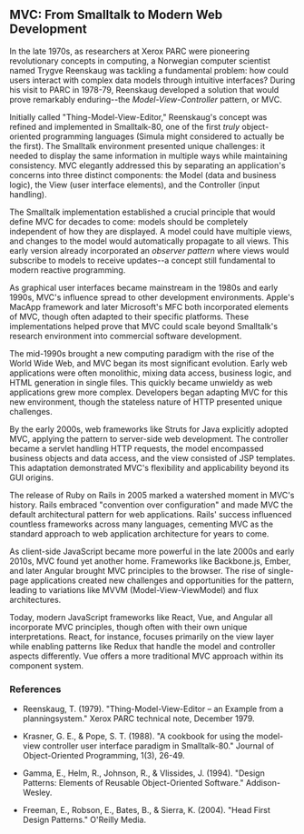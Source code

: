 
## MVC: From Smalltalk to Modern Web Development

In the late 1970s, as researchers at Xerox PARC were pioneering revolutionary concepts
in computing, a Norwegian computer scientist named Trygve Reenskaug was tackling a fundamental
problem: how could users interact with complex data models through intuitive interfaces?
During his visit to PARC in 1978-79, Reenskaug developed a solution that would prove remarkably
enduring--the *Model-View-Controller* pattern, or MVC.

Initially called "Thing-Model-View-Editor," Reenskaug's concept was refined and implemented
in Smalltalk-80, one of the first *truly* object-oriented programming languages (Simula might
considered to actually be the first). The Smalltalk environment presented unique challenges:
it needed to display the same information in multiple ways while maintaining consistency.
MVC elegantly addressed this by separating an application's concerns into three distinct
components: the Model (data and business logic), the View (user interface elements), and
the Controller (input handling).

The Smalltalk implementation established a crucial principle that would define MVC for decades
to come: models should be completely independent of how they are displayed. A model could have
multiple views, and changes to the model would automatically propagate to all views. This early
version already incorporated an *observer pattern* where views would subscribe to models to
receive updates--a concept still fundamental to modern reactive programming.

As graphical user interfaces became mainstream in the 1980s and early 1990s, MVC's influence
spread to other development environments. Apple's MacApp framework and later Microsoft's MFC
both incorporated elements of MVC, though often adapted to their specific platforms. These
implementations helped prove that MVC could scale beyond Smalltalk's research environment
into commercial software development.

The mid-1990s brought a new computing paradigm with the rise of the World Wide Web, and MVC
began its most significant evolution. Early web applications were often monolithic, mixing
data access, business logic, and HTML generation in single files. This quickly became unwieldy
as web applications grew more complex. Developers began adapting MVC for this new environment,
though the stateless nature of HTTP presented unique challenges.

By the early 2000s, web frameworks like Struts for Java explicitly adopted MVC, applying the
pattern to server-side web development. The controller became a servlet handling HTTP requests,
the model encompassed business objects and data access, and the view consisted of JSP templates.
This adaptation demonstrated MVC's flexibility and applicability beyond its GUI origins.

The release of Ruby on Rails in 2005 marked a watershed moment in MVC's history. Rails embraced
"convention over configuration" and made MVC the default architectural pattern for web applications.
Rails' success influenced countless frameworks across many languages, cementing MVC as the standard
approach to web application architecture for years to come.

As client-side JavaScript became more powerful in the late 2000s and early 2010s, MVC found yet
another home. Frameworks like Backbone.js, Ember, and later Angular brought MVC principles to the
browser. The rise of single-page applications created new challenges and opportunities for the
pattern, leading to variations like MVVM (Model-View-ViewModel) and flux architectures.

Today, modern JavaScript frameworks like React, Vue, and Angular all incorporate MVC principles,
though often with their own unique interpretations. React, for instance, focuses primarily on the
view layer while enabling patterns like Redux that handle the model and controller aspects differently.
Vue offers a more traditional MVC approach within its component system.


### References

* Reenskaug, T. (1979). "Thing-Model-View-Editor – an Example from a planningsystem." Xerox PARC technical note, December 1979.

* Krasner, G. E., & Pope, S. T. (1988). "A cookbook for using the model-view controller user interface paradigm in Smalltalk-80." Journal of Object-Oriented Programming, 1(3), 26-49.

* Gamma, E., Helm, R., Johnson, R., & Vlissides, J. (1994). "Design Patterns: Elements of Reusable Object-Oriented Software." Addison-Wesley.

* Freeman, E., Robson, E., Bates, B., & Sierra, K. (2004). "Head First Design Patterns." O'Reilly Media.
